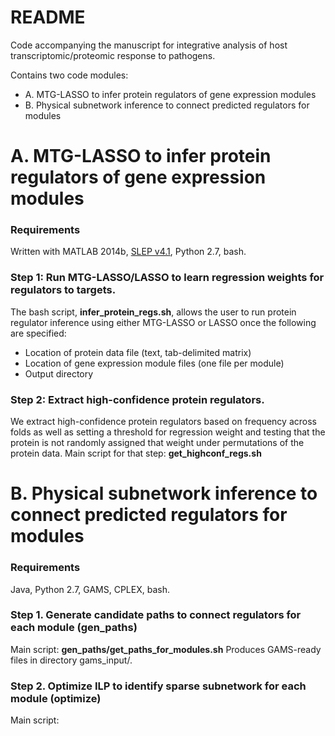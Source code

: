 # README #

Code accompanying the manuscript for integrative analysis of host transcriptomic/proteomic response to pathogens.

Contains two code modules:

* A. MTG-LASSO to infer protein regulators of gene expression modules
* B. Physical subnetwork inference to connect predicted regulators for modules

# A. MTG-LASSO to infer protein regulators of gene expression modules #
### Requirements  
Written with MATLAB 2014b, [SLEP v4.1](http://www.yelab.net/software/SLEP/), Python 2.7, bash.

### Step 1: Run MTG-LASSO/LASSO to learn regression weights for regulators to targets.

The bash script, **infer_protein_regs.sh**, allows the user to run protein regulator inference using either MTG-LASSO or LASSO once the following are specified:

* Location of protein data file (text, tab-delimited matrix)
* Location of gene expression module files (one file per module)
* Output directory

### Step 2: Extract high-confidence protein regulators.
We extract high-confidence protein regulators based on frequency across folds as well as setting a threshold for regression weight and testing that the protein is not randomly assigned that weight under permutations of the protein data.
Main script for that step: **get_highconf_regs.sh**

# B. Physical subnetwork inference to connect predicted regulators for modules #
### Requirements
Java, Python 2.7, GAMS, CPLEX, bash.

### Step 1. Generate candidate paths to connect regulators for each module (gen_paths)
Main script: **gen_paths/get_paths_for_modules.sh**
Produces GAMS-ready files in directory gams_input/.

### Step 2. Optimize ILP to identify sparse subnetwork for each module (optimize)
Main script: 